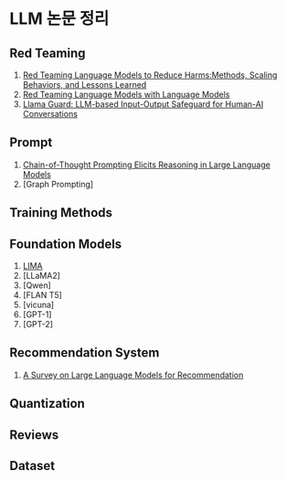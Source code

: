 # LLM 논문 정리

## Red Teaming

1. [Red Teaming Language Models to Reduce Harms:Methods, Scaling Behaviors, and Lessons Learned](papers/Red_Teaming_Language_Models_to_Reduce_Harms/Red_Teaming_Language_Models_to_Reduce%20Harms.md)
2. [Red Teaming Language Models with Language Models](papers/Red_Teaming_Language_Models_with_Language_Models/Red_Teaming_Language_Models_with_Language_Models.md)
3. [Llama Guard: LLM-based Input-Output Safeguard for Human-AI Conversations](papers/Llama%20Guard/Llama_Guard.md)

## Prompt

1. [Chain-of-Thought Prompting Elicits Reasoning in Large Language Models](papers/CoT.md)
2. [Graph Prompting]

## Training Methods

## Foundation Models

1. [LIMA](papers/LIMA/LIMA.md)
2. [LLaMA2]
3. [Qwen]
4. [FLAN T5]
6. [vicuna]
7. [GPT-1]
8. [GPT-2]

## Recommendation System

1. [A Survey on Large Language Models for Recommendation](papers/A_Survey_on_LLMs_for_Recommendation.md)

## Quantization

## Reviews

## Dataset